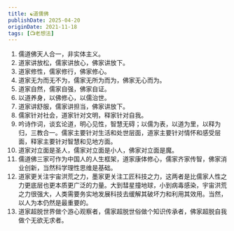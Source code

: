 ```yaml
---
title: ☯️道儒佛
publishDate: 2025-04-20
originDate: 2021-11-18
tags: [📺老想法]
---
```


1. 儒道佛天人合一，非实体主义。
2. 道家讲放松，儒家讲放心，佛家讲放下。
3. 道家修性，儒家修行，佛家修心。
4. 道家无为而无不为，儒家无所为而为，佛家无心而为。
5. 道家自然，儒家自强，佛家自证。
6. 以道养身，以佛修心，以儒治世。
7. 道家讲舒服，儒家讲担当，佛家讲放下。
8. 儒家针对社会，道家针对文明，释家针对自我。
9. 吟诗作词，谈玄论道，明心见性，智慧无碍；以儒为表，以道为里，以释为归，三教合一。儒家主要针对生活和处世层面，道家主要针对情怀和感受层面，释家主要针对智慧和见地方面。
10. 道家对立面是圣人，儒家对立面是小人，佛家对立面是魔。
11. 儒道佛三家可作为中国人的人生框架，道家康体修心，儒家齐家传智，佛家消业创新，当然科学理性思维是基础。
12. 道家更关注宇宙洪荒之力，墨家更关注工匠科技之力，这两者是比儒家人性之力更底层也更本质更广泛的力量。大到彗星撞地球，小到病毒感染，宇宙洪荒之力很强大，人类需要务实地发展科技去缓解其破坏力和利用其效用。当然，以人为本仍然是最重要的。
13. 道家超脱世界做个游心观察者，儒家超脱世俗做个知识传承者，佛家超脱自我做个无欲无求者。
